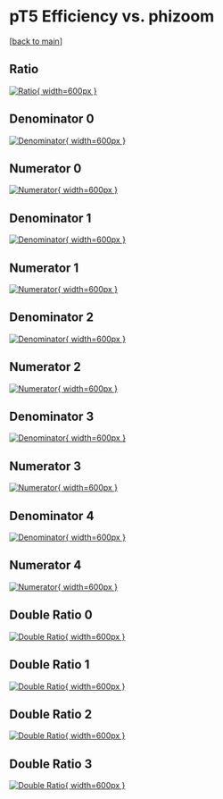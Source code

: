 # pT5 Efficiency vs. phizoom

[[back to main](./)]



## Ratio

[![Ratio](../mtv/var/pT5_xtr_0_1_eff_phizoom.png){ width=600px }](../mtv/var/pT5_xtr_0_1_eff_phizoom.pdf)

## Denominator 0

[![Denominator](../mtv/den/pT5_xtr_0_1_eff_phizoom_den0.png){ width=600px }](../mtv/den/pT5_xtr_0_1_eff_phizoom_den0.pdf)

## Numerator 0

[![Numerator](../mtv/num/pT5_xtr_0_1_eff_phizoom_num0.png){ width=600px }](../mtv/num/pT5_xtr_0_1_eff_phizoom_num0.pdf)

## Denominator 1

[![Denominator](../mtv/den/pT5_xtr_0_1_eff_phizoom_den1.png){ width=600px }](../mtv/den/pT5_xtr_0_1_eff_phizoom_den1.pdf)

## Numerator 1

[![Numerator](../mtv/num/pT5_xtr_0_1_eff_phizoom_num1.png){ width=600px }](../mtv/num/pT5_xtr_0_1_eff_phizoom_num1.pdf)

## Denominator 2

[![Denominator](../mtv/den/pT5_xtr_0_1_eff_phizoom_den2.png){ width=600px }](../mtv/den/pT5_xtr_0_1_eff_phizoom_den2.pdf)

## Numerator 2

[![Numerator](../mtv/num/pT5_xtr_0_1_eff_phizoom_num2.png){ width=600px }](../mtv/num/pT5_xtr_0_1_eff_phizoom_num2.pdf)

## Denominator 3

[![Denominator](../mtv/den/pT5_xtr_0_1_eff_phizoom_den3.png){ width=600px }](../mtv/den/pT5_xtr_0_1_eff_phizoom_den3.pdf)

## Numerator 3

[![Numerator](../mtv/num/pT5_xtr_0_1_eff_phizoom_num3.png){ width=600px }](../mtv/num/pT5_xtr_0_1_eff_phizoom_num3.pdf)

## Denominator 4

[![Denominator](../mtv/den/pT5_xtr_0_1_eff_phizoom_den4.png){ width=600px }](../mtv/den/pT5_xtr_0_1_eff_phizoom_den4.pdf)

## Numerator 4

[![Numerator](../mtv/num/pT5_xtr_0_1_eff_phizoom_num4.png){ width=600px }](../mtv/num/pT5_xtr_0_1_eff_phizoom_num4.pdf)

## Double Ratio 0

[![Double Ratio](../mtv/ratio/pT5_xtr_0_1_eff_phizoom_ratio0.png){ width=600px }](../mtv/ratio/pT5_xtr_0_1_eff_phizoom_ratio0.pdf)

## Double Ratio 1

[![Double Ratio](../mtv/ratio/pT5_xtr_0_1_eff_phizoom_ratio1.png){ width=600px }](../mtv/ratio/pT5_xtr_0_1_eff_phizoom_ratio1.pdf)

## Double Ratio 2

[![Double Ratio](../mtv/ratio/pT5_xtr_0_1_eff_phizoom_ratio2.png){ width=600px }](../mtv/ratio/pT5_xtr_0_1_eff_phizoom_ratio2.pdf)

## Double Ratio 3

[![Double Ratio](../mtv/ratio/pT5_xtr_0_1_eff_phizoom_ratio3.png){ width=600px }](../mtv/ratio/pT5_xtr_0_1_eff_phizoom_ratio3.pdf)

